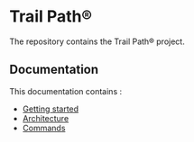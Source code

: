 # Trail Path®

The repository contains the Trail Path® project.

## Documentation

This documentation contains :

* [Getting started](/docs/01_GETTING_STARTED.md)
* [Architecture](/docs/02_ARCHITECTURE.md)
* [Commands](/docs/03_COMMANDS.md)

